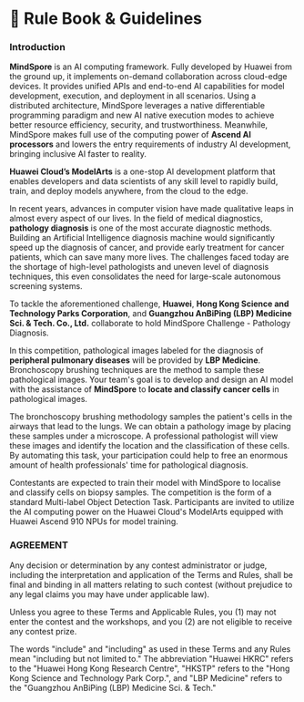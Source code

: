 # 📜 Rule Book & Guidelines

### 

### Introduction

**MindSpore** is an AI computing framework. Fully developed by Huawei from the ground up, it implements on-demand collaboration across cloud-edge devices. It provides unified APIs and end-to-end AI capabilities for model development, execution, and deployment in all scenarios. Using a distributed architecture, MindSpore leverages a native differentiable programming paradigm and new AI native execution modes to achieve better resource efficiency, security, and trustworthiness. Meanwhile, MindSpore makes full use of the computing power of **Ascend AI processors** and lowers the entry requirements of industry AI development, bringing inclusive AI faster to reality.

**Huawei Cloud’s ModelArts** is a one-stop AI development platform that enables developers and data scientists of any skill level to rapidly build, train, and deploy models anywhere, from the cloud to the edge.

In recent years, advances in computer vision have made qualitative leaps in almost every aspect of our lives. In the field of medical diagnostics, **pathology diagnosis** is one of the most accurate diagnostic methods. Building an Artificial Intelligence diagnosis machine would significantly speed up the diagnosis of cancer, and provide early treatment for cancer patients, which can save many more lives. The challenges faced today are the shortage of high-level pathologists and uneven level of diagnosis techniques, this even consolidates the need for large-scale autonomous screening systems.

To tackle the aforementioned challenge, **Huawei**, **Hong Kong Science and Technology Parks Corporation**, and **Guangzhou AnBiPing \(LBP\) Medicine Sci. & Tech. Co., Ltd.** collaborate to hold MindSpore Challenge - Pathology Diagnosis.

In this competition, pathological images labeled for the diagnosis of **peripheral pulmonary diseases** will be provided by **LBP Medicine**. Bronchoscopy brushing techniques are the method to sample these pathological images. Your team's goal is to develop and design an AI model with the assistance of **MindSpore** to **locate and classify cancer cells** in pathological images.

The bronchoscopy brushing methodology samples the patient's cells in the airways that lead to the lungs. We can obtain a pathology image by placing these samples under a microscope. A professional pathologist will view these images and identify the location and the classification of these cells. By automating this task, your participation could help to free an enormous amount of health professionals' time for pathological diagnosis.

Contestants are expected to train their model with MindSpore to localise and classify cells on biopsy samples. The competition is the form of a standard Multi-label Object Detection Task. Participants are invited to utilize the AI computing power on the Huawei Cloud's ModelArts equipped with Huawei Ascend 910 NPUs for model training. 

### AGREEMENT

Any decision or determination by any contest administrator or judge, including the interpretation and application of the Terms and Rules, shall be final and binding in all matters relating to such contest \(without prejudice to any legal claims you may have under applicable law\).

Unless you agree to these Terms and Applicable Rules, you \(1\) may not enter the contest and the workshops, and you \(2\) are not eligible to receive any contest prize.

The words "include" and "including" as used in these Terms and any Rules mean "including but not limited to." The abbreviation "Huawei HKRC" refers to the "Huawei Hong Kong Research Centre", "HKSTP" refers to the "Hong Kong Science and Technology Park Corp.", and "LBP Medicine" refers to the "Guangzhou AnBiPing \(LBP\) Medicine Sci. & Tech."



